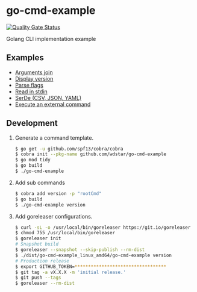 # go-cmd-example
[![Quality Gate Status](https://sonarcloud.io/api/project_badges/measure?project=wdstar_go-cmd-example&metric=alert_status)](https://sonarcloud.io/dashboard?id=wdstar_go-cmd-example)

Golang CLI implementation example

## Examples

- [Arguments join](./cmd/args.go)
- [Display version](./cmd/version.go)
- [Parse flags](./cmd/test.go)
- [Read in stdin](./cmd/stdio.go)
- [SerDe (CSV, JSON, YAML)](./cmd/serde.go)
- [Execute an external command](./cmd/exec.go)

## Development

1. Generate a command template.
    ```bash
    $ go get -u github.com/spf13/cobra/cobra
    $ cobra init --pkg-name github.com/wdstar/go-cmd-example
    $ go mod tidy
    $ go build
    $ ./go-cmd-example 
    ```
1. Add sub commands
    ```bash
    $ cobra add version -p "rootCmd"
    $ go build
    $ ./go-cmd-example version
    ```
1. Add goreleaser configurations.
    ```bash
    $ curl -sL -o /usr/local/bin/goreleaser https://git.io/goreleaser
    $ chmod 755 /usr/local/bin/goreleaser
    $ goreleaser init
    # Snapshot build
    $ goreleaser --snapshot --skip-publish --rm-dist
    $ ./dist/go-cmd-example_linux_amd64/go-cmd-example version
    # Production release
    $ export GITHUB_TOKEN=**********************************
    $ git tag -a vX.X.X -m 'initial release.'
    $ git push --tags
    $ goreleaser --rm-dist
    ```
